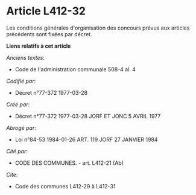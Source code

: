 # Article L412-32

Les conditions générales d'organisation des concours prévus aux articles précédents sont fixées par décret.

**Liens relatifs à cet article**

_Anciens textes_:

  - Code de l'administration communale 508-4 al. 4

_Codifié par_:

  - Décret n°77-372 1977-03-28

_Créé par_:

  - Décret n°77-372 1977-03-28 JORF ET JONC 5 AVRIL 1977

_Abrogé par_:

  - Loi n°84-53 1984-01-26 ART. 119 JORF 27 JANVIER 1984

_Cité par_:

  - CODE DES COMMUNES. - art. L412-21 (Ab)

_Cite_:

  - Code des communes L412-29 à L412-31
